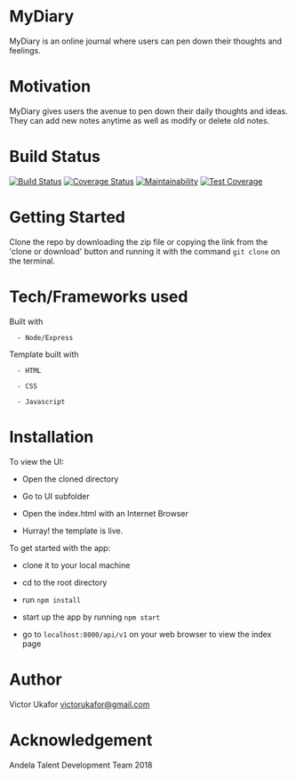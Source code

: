 # MyDiary 

MyDiary is an online journal where users can pen down their thoughts and feelings.



# Motivation

MyDiary gives users the avenue to pen down their daily thoughts and ideas. They can add new
notes anytime as well as modify or delete old notes.


# Build Status

[![Build Status](https://travis-ci.org/VictorUkafor/MyDiary.svg?branch=018-Server-setup-continuous-integrations)](https://travis-ci.org/VictorUkafor/WEConnect) [![Coverage Status](https://coveralls.io/repos/github/VictorUkafor/MyDiary/badge.svg?branch=018-Server-setup-continuous-integrations)](https://coveralls.io/github/VictorUkafor/MyDiary?branch=master) [![Maintainability](https://api.codeclimate.com/v1/badges/47ae678c6a8d217ca7f3/maintainability)](https://codeclimate.com/github/VictorUkafor/MyDiary/maintainability) [![Test Coverage](https://api.codeclimate.com/v1/badges/47ae678c6a8d217ca7f3/test_coverage)](https://codeclimate.com/github/VictorUkafor/MyDiary/test_coverage)



# Getting Started

Clone the repo by downloading the zip file or copying the link from the 'clone or download' button and running it with the command ``git clone`` on the terminal.



# Tech/Frameworks used

Built with

      - Node/Express


Template built with

      - HTML

      - CSS

      - Javascript


# Installation

To view the UI:

*  Open the cloned directory

*  Go to UI subfolder

*  Open the index.html with an Internet Browser

* Hurray! the template is live.


To get started with the app:

* clone it to your local machine

* cd to the root directory

* run ``npm install``

* start up the app by running ``npm start``

* go to ``localhost:8000/api/v1`` on your web browser to view the index page



# Author

Victor Ukafor victorukafor@gmail.com



# Acknowledgement

Andela Talent Development Team 2018







